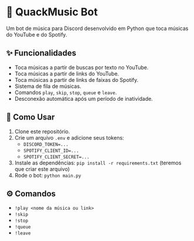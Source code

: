 # 🦆 QuackMusic Bot

Um bot de música para Discord desenvolvido em Python que toca músicas do YouTube e do Spotify.

## ✨ Funcionalidades

- Toca músicas a partir de buscas por texto no YouTube.
- Toca músicas a partir de links do YouTube.
- Toca músicas a partir de links de faixas do Spotify.
- Sistema de fila de músicas.
- Comandos `play`, `skip`, `stop`, `queue` e `leave`.
- Desconexão automática após um período de inatividade.

## 🚀 Como Usar

1. Clone este repositório.
2. Crie um arquivo `.env` e adicione seus tokens:
   - `DISCORD_TOKEN=...`
   - `SPOTIFY_CLIENT_ID=...`
   - `SPOTIFY_CLIENT_SECRET=...`
3. Instale as dependências: `pip install -r requirements.txt` (teremos que criar este arquivo)
4. Rode o bot: `python main.py`

## ⚙️ Comandos

- `!play <nome da música ou link>`
- `!skip`
- `!stop`
- `!queue`
- `!leave`
